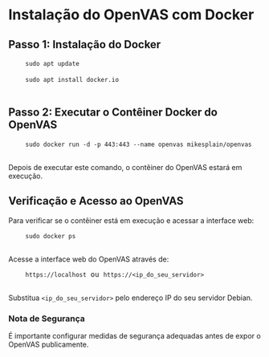 <!DOCTYPE html>
<html lang="pt-br">
<head>
  <meta charset="UTF-8">
  <meta name="viewport" content="width=device-width, initial-scale=1.0">
  <title>Instalação do OpenVAS com Docker</title>
</head>
<body>
  <h1>Instalação do OpenVAS com Docker</h1>

  <h2>Passo 1: Instalação do Docker</h2>
  <pre>
    <code>sudo apt update</code><br>
    <code>sudo apt install docker.io</code>
  </pre>

  <h2>Passo 2: Executar o Contêiner Docker do OpenVAS</h2>
  <pre>
    <code>sudo docker run -d -p 443:443 --name openvas mikesplain/openvas</code>
  </pre>

  <p>Depois de executar este comando, o contêiner do OpenVAS estará em execução.</p>

  <h2>Verificação e Acesso ao OpenVAS</h2>
  <p>Para verificar se o contêiner está em execução e acessar a interface web:</p>
  <pre>
    <code>sudo docker ps</code>
  </pre>
  <p>Acesse a interface web do OpenVAS através de:</p>
  <pre>
    <code>https://localhost</code> ou <code>https://&lt;ip_do_seu_servidor&gt;</code>
  </pre>

  <p>Substitua <code>&lt;ip_do_seu_servidor&gt;</code> pelo endereço IP do seu servidor Debian.</p>

  <h3>Nota de Segurança</h3>
  <p>É importante configurar medidas de segurança adequadas antes de expor o OpenVAS publicamente.</p>
</body>
</html>
